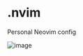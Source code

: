 # .nvim
Personal Neovim config

![image](https://github.com/shad0wflame/.nvim/assets/4237627/7f5f523f-21c2-48aa-88c6-f063f1c248f9)

